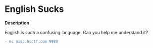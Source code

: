 # English Sucks

__Description__

English is such a confusing language. Can you help me understand it?

```diff
- nc misc.hsctf.com 9988
```
